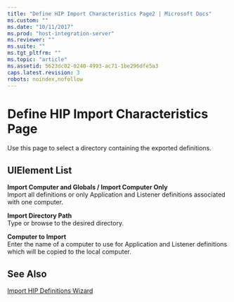 ```yaml
---
title: "Define HIP Import Characteristics Page2 | Microsoft Docs"
ms.custom: ""
ms.date: "10/11/2017"
ms.prod: "host-integration-server"
ms.reviewer: ""
ms.suite: ""
ms.tgt_pltfrm: ""
ms.topic: "article"
ms.assetid: 5623dc02-0240-4993-ac71-1be296dfe5a3
caps.latest.revision: 3
robots: noindex,nofollow
---
```

# Define HIP Import Characteristics Page
Use this page to select a directory containing the exported definitions.  
  
## UIElement List  
 **Import Computer and Globals / Import Computer Only**  
 Import all definitions or only Application and Listener definitions associated with one computer.  
  
 **Import Directory Path**  
 Type or browse to the desired directory.  
  
 **Computer to Import**  
 Enter the name of a computer to use for Application and Listener definitions which will be copied to the local computer.  
  
## See Also  
 [Import HIP Definitions Wizard](../core/import-hip-definitions-wizard.md)